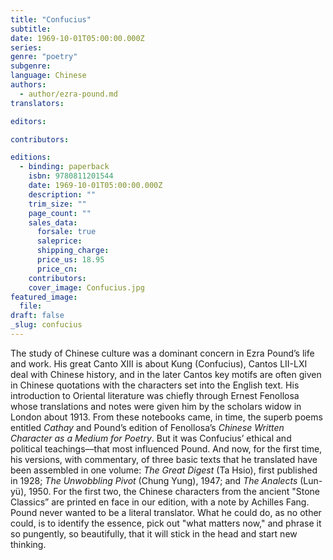 ```yaml
---
title: "Confucius"
subtitle:
date: 1969-10-01T05:00:00.000Z
series:
genre: "poetry"
subgenre:
language: Chinese
authors:
  - author/ezra-pound.md
translators:

editors:

contributors:

editions:
  - binding: paperback
    isbn: 9780811201544
    date: 1969-10-01T05:00:00.000Z
    description: ""
    trim_size: ""
    page_count: ""
    sales_data:
      forsale: true
      saleprice:
      shipping_charge:
      price_us: 18.95
      price_cn:
    contributors:
    cover_image: Confucius.jpg
featured_image:
  file:
draft: false
_slug: confucius
---
```


The study of Chinese culture was a dominant concern in Ezra Pound’s life and work. His great Canto XIII is about Kung (Confucius), Cantos LII-LXI deal with Chinese history, and in the later Cantos key motifs are often given in Chinese quotations with the characters set into the English text. His introduction to Oriental literature was chiefly through Ernest Fenollosa whose translations and notes were given him by the scholars widow in London about 1913. From these notebooks came, in time, the superb poems entitled _Cathay_ and Pound’s edition of Fenollosa’s _Chinese Written Character as a Medium for Poetry_. But it was Confucius’ ethical and political teachings––that most influenced Pound. And now, for the first time, his versions, with commentary, of three basic texts that he translated have been assembled in one volume: _The Great Digest_ (Ta Hsio), first published in 1928; _The Unwobbling Pivot_ (Chung Yung), 1947; and _The Analects_ (Lun-yü), 1950. For the first two, the Chinese characters from the ancient "Stone Classics” are printed en face in our edition, with a note by Achilles Fang. Pound never wanted to be a literal translator. What he could do, as no other could, is to identify the essence, pick out "what matters now," and phrase it so pungently, so beautifully, that it will stick in the head and start new thinking.

